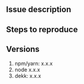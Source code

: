 ## Issue description
<!-- Enter a short description here -->

## Steps to reproduce
<!-- List the steps to reproduce the issue -->

## Versions
<!-- List the version numbers -->

1. npm/yarn: x.x.x
2. node x.x.x
3. dekk: x.x.x
